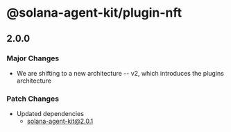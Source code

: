 # @solana-agent-kit/plugin-nft

## 2.0.0

### Major Changes

- We are shifting to a new architecture -- v2, which introduces the plugins architecture

### Patch Changes

- Updated dependencies
  - solana-agent-kit@2.0.1
